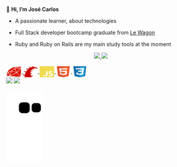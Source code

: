 👋 <b>Hi, I’m José Carlos</b>

- <p>A passionate learner, about technologies</p>
- <p>Full Stack developer bootcamp graduate from <a href="https://www.lewagon.com">Le Wagon</a>
- <p>Ruby and Ruby on Rails are my main study tools at the moment</p>

<div align="center">
  <a href="https://github.com/JoseJCCarlos">
  <img height="180em" src="https://github-readme-stats.vercel.app/api?username=JoseJCCarlos&show_icons=true&theme=dark&include_all_commits=true&count_private=true"/>
  <img height="180em" src="https://github-readme-stats.vercel.app/api/top-langs/?username=JoseJCCarlos&layout=compact&langs_count=7&theme=dark"/>
</div>
  
  <div style="display: inline_block"><br>
  <img align="center" alt="Jose-Ruby" height="30" width="40" src="https://raw.githubusercontent.com/devicons/devicon/master/icons/ruby/ruby-plain.svg">
  <img align="center" alt="Jose-Rails" height="30" width="40" src="https://raw.githubusercontent.com/devicons/devicon/master/icons/rails/rails-plain.svg">
  <img align="center" alt="Jose-Js" height="30" width="40" src="https://raw.githubusercontent.com/devicons/devicon/master/icons/javascript/javascript-plain.svg">
  <img align="center" alt="Jose-HTML" height="30" width="40" src="https://raw.githubusercontent.com/devicons/devicon/master/icons/html5/html5-original.svg">
  <img align="center" alt="Jose-CSS" height="30" width="40" src="https://raw.githubusercontent.com/devicons/devicon/master/icons/css3/css3-original.svg">
</div>
  
 <div>  
  <a href = "mailto:j.ccarlos.j1989@gmail.com"><img src="https://img.shields.io/badge/-Gmail-%23333?style=for-the-badge&logo=gmail&logoColor=white" target="_blank"></a>
  <a href="https://www.linkedin.com/in/jos%C3%A9-carlos-j-018023214/" target="_blank"><img src="https://img.shields.io/badge/-LinkedIn-%230077B5?style=for-the-badge&logo=linkedin&logoColor=white" target="_blank"></a> 
 
  ![Snake animation](https://github.com/rafaballerini/rafaballerini/blob/output/github-contribution-grid-snake.svg)
 
</div>
